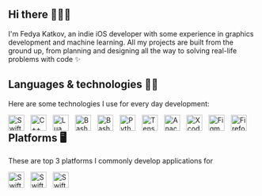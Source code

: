 ## Hi there 🏄🏻‍♂️

I'm Fedya Katkov, an indie iOS developer with some experience in graphics development and machine learning. All my projects are built from the ground up, from planning and designing all the way to solving real-life problems with code ✨

## Languages & technologies 🧑‍💻

Here are some technologies I use for every day development:

<img align="left" alt="Swift" width="32" height="32" style="padding-right: 10px;" src="https://cdn.simpleicons.org/swift/f05138" />
<img align="left" alt="C++" width="32" height="32" style="padding-right: 10px;" src="https://cdn.simpleicons.org/cplusplus/00599c" />
<img align="left" alt="Lua" width="32" height="32" style="padding-right: 10px;" src="https://cdn.simpleicons.org/lua/2c2d72" />
<img align="left" alt="Bash" width="32" height="32" style="padding-right: 10px;" src="https://cdn.simpleicons.org/gnubash/4eaa25" />
<img align="left" alt="Bash" width="32" height="32" style="padding-right: 10px;" src="https://cdn.simpleicons.org/codewars/b1361e" />
<img align="left" alt="Python Pandas" style="padding-right: 10px;" width="32" height="32" src="https://cdn.simpleicons.org/pandas/150458" />
<img align="left" alt="TensorFlow" style="padding-right: 10px;" width="32" height="32" src="https://cdn.simpleicons.org/tensorflow/ff6f00" />
<img align="left" alt="Anaconda" style="padding-right: 10px;" width="32" height="32" src="https://cdn.simpleicons.org/anaconda/44a833" />
<img align="left" alt="Xcode" style="padding-right: 10px;" width="32" height="32" src="https://cdn.simpleicons.org/xcode/147efb" />
<img align="left" alt="Figma" style="padding-right: 10px;" width="32" height="32" src="https://cdn.simpleicons.org/figma/7952b3" />
<img align="left" alt="Firefox" style="padding-right: 10px;" width="32" height="32" src="https://cdn.simpleicons.org/firefoxbrowser/ff7139" />

## Platforms 🖥️

These are top 3 platforms I commonly develop applications for

<img align="left" alt="Swift" width="32" height="32" style="padding-right: 10px;" src="https://cdn.simpleicons.org/ios/fff" />
<img align="left" alt="Swift" width="32" height="32" style="padding-right: 10px;" src="https://cdn.simpleicons.org/macos/fff" />
<img align="left" alt="Swift" width="32" height="32" style="padding-right: 10px;" src="https://cdn.simpleicons.org/appletv/fff" />
